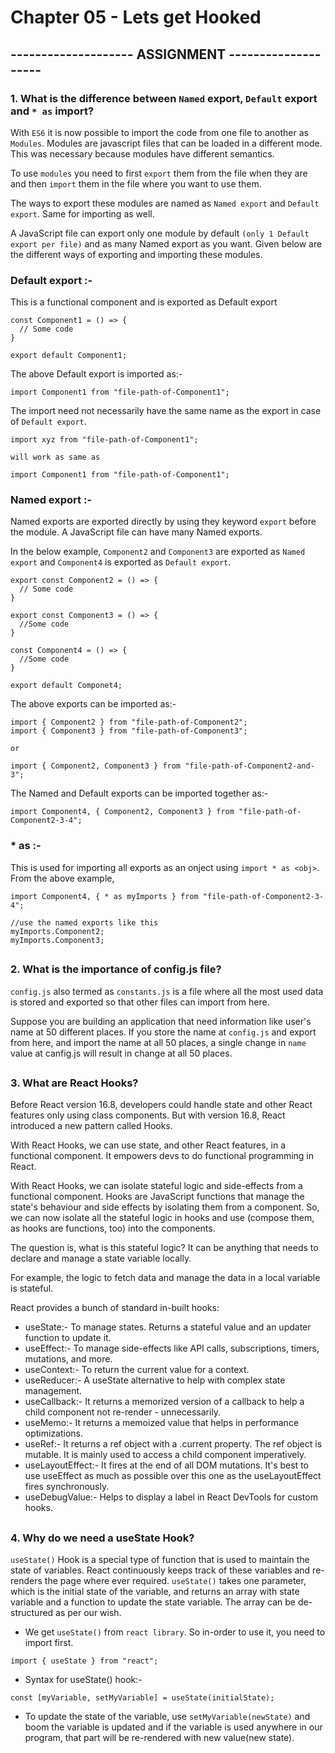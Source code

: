 # Chapter 05 - Lets get Hooked

## -------------------- ASSIGNMENT --------------------

### 1. What is the difference between `Named` export, `Default` export and `* as` import?

With `ES6` it is now possible to import the code from one file to another as `Modules`. Modules are javascript files that can be loaded in a different mode. This was necessary because modules have different semantics.

To use `modules` you need to first `export` them from the file when they are and then `import` them in the file where you want to use them.

The ways to export these modules are named as `Named export` and `Default export`. Same for importing as well.

A JavaScript file can export only one module by default `(only 1 Default export per file)` and as many Named export as you want. Given below are the different ways of exporting and importing these modules.

### Default export :-

This is a functional component and is exported as Default export

```
const Component1 = () => {
  // Some code
}

export default Component1;
```

The above Default export is imported as:-

```
import Component1 from "file-path-of-Component1";
```

The import need not necessarily have the same name as the export in case of `Default export`.

```
import xyz from "file-path-of-Component1";
```

`will work as same as`

```
import Component1 from "file-path-of-Component1";
```

### Named export :-

Named exports are exported directly by using they keyword `export` before the module.
A JavaScript file can have many Named exports.

In the below example, `Component2` and `Component3` are exported as `Named export` and `Component4` is exported as `Default export`.

```
export const Component2 = () => {
  // Some code
}

export const Component3 = () => {
  //Some code
}

const Component4 = () => {
  //Some code
}

export default Componet4;
```

The above exports can be imported as:-

```
import { Component2 } from "file-path-of-Component2";
import { Component3 } from "file-path-of-Component3";
```

`or`

```
import { Component2, Component3 } from "file-path-of-Component2-and-3";
```

The Named and Default exports can be imported together as:-

```
import Component4, { Component2, Component3 } from "file-path-of-Component2-3-4";
```

### \* as :-

This is used for importing all exports as an onject using `import * as <obj>`.
From the above example,

```
import Component4, { * as myImports } from "file-path-of-Component2-3-4";

//use the named exports like this
myImports.Component2;
myImports.Component3;
```

##

### 2. What is the importance of config.js file?

`config.js` also termed as `constants.js` is a file where all the most used data is stored and exported so that other files can import from here.

Suppose you are building an application that need information like user's name at 50 different places. If you store the name at `config.js` and export from here, and import the name at all 50 places, a single change in `name` value at canfig.js will result in change at all 50 places.

##

### 3. What are React Hooks?

Before React version 16.8, developers could handle state and other React features only using class components. But with version 16.8, React introduced a new pattern called Hooks.

With React Hooks, we can use state, and other React features, in a functional component. It empowers devs to do functional programming in React.

With React Hooks, we can isolate stateful logic and side-effects from a functional component. Hooks are JavaScript functions that manage the state's behaviour and side effects by isolating them from a component.
So, we can now isolate all the stateful logic in hooks and use (compose them, as hooks are functions, too) into the components.

The question is, what is this stateful logic? It can be anything that needs to declare and manage a state variable locally.

For example, the logic to fetch data and manage the data in a local variable is stateful.

React provides a bunch of standard in-built hooks:

- useState:- To manage states. Returns a stateful value and an updater function to update it.
- useEffect:- To manage side-effects like API calls, subscriptions, timers, mutations, and more.
- useContext:- To return the current value for a context.
- useReducer:- A useState alternative to help with complex state management.
- useCallback:- It returns a memorized version of a callback to help a child component not re-render - unnecessarily.
- useMemo:- It returns a memoized value that helps in performance optimizations.
- useRef:- It returns a ref object with a .current property. The ref object is mutable. It is mainly used to access a child component imperatively.
- useLayoutEffect:- It fires at the end of all DOM mutations. It's best to use useEffect as much as possible over this one as the useLayoutEffect fires synchronously.
- useDebugValue:- Helps to display a label in React DevTools for custom hooks.

##

### 4. Why do we need a useState Hook?

`useState()` Hook is a special type of function that is used to maintain the state of variables. React continuously keeps track of these variables and re-renders the page where ever required.
`useState()` takes one parameter, which is the initial state of the variable, and returns an array with state variable and a function to update the state variable. The array can be de-structured as per our wish.

- We get `useState()` from `react library`. So in-order to use it, you need to import first.

```
import { useState } from "react";
```

- Syntax for useState() hook:-

```
const [myVariable, setMyVariable] = useState(initialState);
```

- To update the state of the variable, use `setMyVariable(newState)` and boom the variable is updated and if the variable is used anywhere in our program, that part will be re-rendered with new value(new state).
